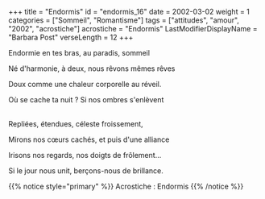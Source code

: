 +++
title = "Endormis"
id = "endormis_16"
date = 2002-03-02
weight = 1
categories = ["Sommeil", "Romantisme"]
tags = ["attitudes", "amour", "2002", "acrostiche"]
acrostiche = "Endormis"
LastModifierDisplayName = "Barbara Post"
verseLength = 12
+++

Endormie en tes bras, au paradis, sommeil

Né d'harmonie, à deux, nous rêvons mêmes rêves

Doux comme une chaleur corporelle au réveil.

Où se cache ta nuit ? Si nos ombres s'enlèvent

 \
Repliées, étendues, céleste froissement,

Mirons nos cœurs cachés, et puis d'une alliance

Irisons nos regards, nos doigts de frôlement…

Si le jour nous unit, berçons-nous de brillance.

{{% notice style="primary" %}}
Acrostiche : Endormis
{{% /notice %}}
